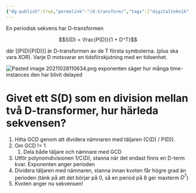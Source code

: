 ```yaml
---
{"dg-publish":true,"permalink":"/d-transform/","tags":["digitalteknik"]}
---
```


En periodisk sekvens har D-transformen 

$$S(D) = \frac{P(D)}{1 + D^T}$$

där [[P(D)\|P(D)]] är D-transformen av de T första symbolerna. (plus ska vara XOR). Varje D motsvarar en tidsförskjutning med en tidsenhet. 

![Pasted image 20211028110634.png](/img/user/images/Pasted%20image%2020211028110634.png)
exponenten säger hur många time-instances den har blivit delayed


 # Givet ett S(D) som en division mellan två D-transformer, hur härleda sekvensen?
 
 1. Hitta GCD genom att dividera nämnaren med täljaren (C(D) / P(D)). 
 2. Om GCD != 1
	 1. Dela både täljare och nämnare med GCD
 3. Utför polynomdivisionen 1/C(D), stanna när det endast finns en D-term kvar. Exponenten anger perioden
 4. Dividera täljaren med nämnaren, stanna innan kvoten får högre grad än perioden (tänk på att det börjar på 0, så en period på 8 ger maxterm $D^{7}$)
 5. Kvoten anger nu sekvensen! 
